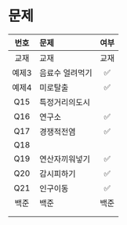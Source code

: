 # 문제

| 번호  | 문제      | 여부     |
|:---:|:------- |:------:|
| 교재 | 교재    | 교재  |
| 예제3 | 음료수 얼려먹기      | ✅  |
| 예제4 | 미로탈출  |  ✅ |
| Q15|특정거리의도시     |   |
| Q16|연구소  |✅   |
|Q17 |경쟁적전염  |✅   |
|Q18 |  |   |
|Q19 |연산자끼워넣기  |✅   |
|Q20 |감시피하기  |✅   |
|Q21 |인구이동  |✅   |
| 백준 | 백준   |백준    |
| |     |   |
| |  |   |
